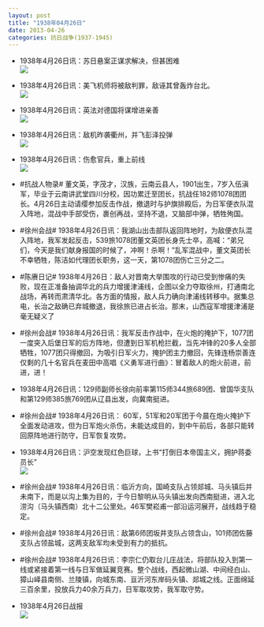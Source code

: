 ```yaml
---
layout: post
title: "1938年04月26日"
date: 2013-04-26
categories: 抗日战争(1937-1945)
---
```


<meta name="referrer" content="no-referrer" />

- 1938年4月26日讯：苏日悬案正谋求解决，但甚困难 <br/><img src="https://ww1.sinaimg.cn/large/aca367d8jw1e43f50cz2hj20hx0fatc3.jpg" />

- 1938年4月26日讯：美飞机师将被敌判罪，敌诬其曾轰炸台北。 <br/><img src="https://ww3.sinaimg.cn/large/aca367d8jw1e43dek319aj20670exjsd.jpg" />

- 1938年4月26日讯：英法对德国将谋增进亲善 <br/><img src="https://ww1.sinaimg.cn/large/aca367d8jw1e43bo2e9obj20jp0a4765.jpg" />

- 1938年4月26日讯：敌机昨袭衢州，并飞彭泽投弹 <br/><img src="https://ww3.sinaimg.cn/large/aca367d8jw1e439xny113j20790a2aaq.jpg" />

- 1938年4月26日讯：伤愈官兵，重上前线 <br/><img src="https://ww1.sinaimg.cn/large/aca367d8jw1e438780oqoj20ay04qaaf.jpg" />

- #抗战人物录# 董文英，字茂才，汉族，云南云县人，1901出生，7岁入伍滇军，毕业于云南讲武堂四川分校，因功累迁至团长，抗战任182师1078团团长。4月26日主动请缨参加反击作战，撤退时与护旗排殿后，为日军便衣队混入阵地，混战中手部受伤，裹创再战，坚持不退，又脑部中弹，牺牲殉国。 

- #徐州会战# 1938年4月26日讯：我湖山出击部队返回阵地时，为敌便衣队混入阵地，我军发起反击，539旅1078团董文英团长身先士卒，高喊：“弟兄们，今天是我们献身报国的时候了，冲啊！杀啊！”乱军混战中，董文英团长不幸牺牲，陈洁如代理团长职务，这一天，第1078团伤亡三分之二。 

- #陈赓日记# 1938年4月26日：敌人对晋南大举围攻的行动已受到惨痛的失败，现在正准备抽调华北的兵力增援津浦线，企图以全力夺取徐州，打通南北战场，再转而肃清华北。各方面的情报，敌人兵力确向津浦线转移中。据集总电，长治之敌确已弃城撤退，我徐旅已进占长治。那末，山西寇军增援津浦是毫无疑义了 

- #徐州会战# 1938年4月26日讯：我军反击作战中，在火炮的掩护下，1077团一度突入后堡日军的后方阵地，但遭到日军机枪拦截，当先冲锋的20多人全部牺牲，1077团只得撤回，为吸引日军火力，掩护团主力撤回，先锋连杨崇善连仅剩的几十名官兵在麦田中高唱《义勇军进行曲》：冒着敌人的炮火前进，前进，进！ 

- 1938年4月26日讯：129师副师长徐向前率第115师344旅689团、曾国华支队和第129师385旅769团从辽县出发，向冀南挺进。 

- #徐州会战# 1938年4月26日讯： 60军，51军和20军团于今晨在炮火掩护下全面发动进攻，但为日军炮火杀伤，未能达成目的，到中午前后，各部只能转回原阵地进行防守，日军恢复攻势。 

- 1938年4月26日讯：沪空发现红色巨球，上书“打倒日本帝国主义，拥护蒋委员长” <br/><img src="https://ww3.sinaimg.cn/large/aca367d8jw1e42ubq0dg8j208504pq35.jpg" />

- #徐州会战# 1938年4月26日讯：临沂方向，国崎支队占领郯城、马头镇后并未南下，而是以沟上集为目的，于今日黎明从马头镇出发向西南挺进，进入北涝沟（马头镇西南）北十二公里处。46军樊崧甫一部沿运河展开，战线趋于稳定。 

- #徐州会战# 1938年4月26日讯：敌第6师团坂井支队占领含山，101师团佐藤支队占领盐城，这两支敌军均未受到有力的抵抗。 

- #徐州会战# 1938年4月26日讯：李宗仁仍取台儿庄战法，将部队投入到第一线或紧接着第一线与日军做延翼竞赛。整个战线，西起微山湖、中间经白山、獐山峄县南侧、兰陵镇，向城东南、亘沂河东岸码头镇、郯城之线。正面绵延三百余里，投放兵力40余万兵力，日军取攻势，我军取守势。 

- 1938年4月26日战报 <br/><img src="https://ww2.sinaimg.cn/large/aca367d8jw1e42ne123sfj20g80km77t.jpg" />

